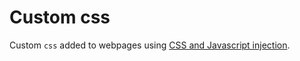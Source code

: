 # Custom css

Custom `css` added to webpages using [CSS and Javascript injection](https://chrome.google.com/webstore/detail/css-and-javascript-inject/ckddknfdmcemedlmmebildepcmneakaa).
